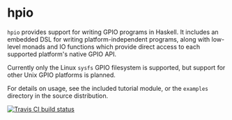 # hpio

`hpio` provides support for writing GPIO programs in Haskell. It
includes an embedded DSL for writing platform-independent programs,
along with low-level monads and IO functions which provide direct
access to each supported platform's native GPIO API.

Currently only the Linux `sysfs` GPIO filesystem is supported, but
support for other Unix GPIO platforms is planned.

For details on usage, see the included tutorial module, or the
`examples` directory in the source distribution.

[![Travis CI build status](https://travis-ci.org/quixoftic/hpio.svg?branch=master)](https://travis-ci.org/quixoftic/hpio)
